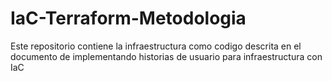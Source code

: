 # IaC-Terraform-Metodologia
Este repositorio contiene la infraestructura como codigo descrita en el documento de implementando historias de usuario para infraestructura con IaC
